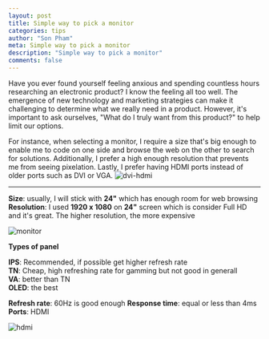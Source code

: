 ```yaml
---
layout: post
title: Simple way to pick a monitor
categories: tips
author: "Son Pham"
meta: Simple way to pick a monitor
description: "Simple way to pick a monitor"
comments: false
---
```

Have you ever found yourself feeling anxious and spending countless hours researching an electronic product? I know the feeling all too well. The emergence of new technology and marketing strategies can make it challenging to determine what we really need in a product. However, it's important to ask ourselves, "What do I truly want from this product?" to help limit our options.  
  
For instance, when selecting a monitor, I require a size that's big enough to enable me to code on one side and browse the web on the other to search for solutions. Additionally, I prefer a high enough resolution that prevents me from seeing pixelation. Lastly, I prefer having HDMI ports instead of older ports such as DVI or VGA.
![dvi-hdmi](https://user-images.githubusercontent.com/5988492/131261114-8a6c4aee-e63a-453e-b70b-e1afbceb1da4.png)  

----

**Size**: usually, I will stick with **24"** which has enough room for web browsing   
**Resolution**: I used **1920 x 1080** on **24"** screen which is consider Full HD and it's great. The higher resolution, the more expensive

![monitor](https://user-images.githubusercontent.com/5988492/131260585-dcb18eae-2420-42dd-9aad-e97cca4f29be.png)

**Types of panel**

**IPS**: Recommended, if possible get higher refresh rate  
**TN**: Cheap, high refreshing rate for gamming but not good in generall  
**VA**: better than TN  
**OLED**: the best  

**Refresh rate**: 60Hz is good enough
**Response time**: equal or less than 4ms
**Ports**: HDMI

![hdmi](https://user-images.githubusercontent.com/5988492/131260640-83e6b517-6aae-46ed-817a-fa4017a1d122.png)  
